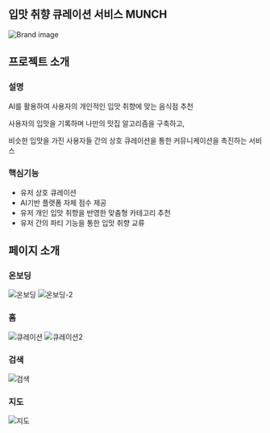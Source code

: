 ## 입맛 취향 큐레이션 서비스 MUNCH
![Brand image](https://github.com/vlmbuyd/MUNCH/assets/157789110/20f2959a-c3e0-413d-a7ef-2e27796a5ede)


## 프로젝트 소개

### 설명
AI를 활용하여 사용자의 개인적인 입맛 취향에 맞는 음식점 추천


사용자의 입맛을 기록하며 나만의 맛집 알고리즘을 구축하고,


비슷한 입맛을 가진 사용자들 간의 상호 큐레이션을 통한 커뮤니케이션을 촉진하는 서비스


### 핵심기능
+ 유저 상호 큐레이션
+ AI기반 플랫폼 자체 점수 제공
+ 유저 개인 입맛 취향을 반영한 맞춤형 카테고리 추천
+ 유저 간의 파티 기능을 통한 입맛 취향 교류



## 페이지 소개

### 온보딩
![온보딩](https://github.com/vlmbuyd/MUNCH/assets/157789110/9ccb74b1-cbdc-45fa-9f5e-262f5e1b5f65)
![온보딩-2](https://github.com/vlmbuyd/MUNCH/assets/157789110/dc80c2c8-e799-4e3e-b849-82bf26f98233)

### 홈
![큐레이션](https://github.com/vlmbuyd/MUNCH/assets/157789110/9298591c-2182-405b-b45c-1d8aaf35fff3)
![큐레이션2](https://github.com/vlmbuyd/MUNCH/assets/157789110/5acdbc1c-7642-4cc6-93b2-0ad55ec1a73d)

### 검색
![검색](https://github.com/vlmbuyd/MUNCH/assets/157789110/98cff03b-a96f-48ea-908f-ad9164a3a50d)

### 지도
![지도](https://github.com/vlmbuyd/MUNCH/assets/157789110/19614f19-7721-4387-836e-6508c66b1f45)

